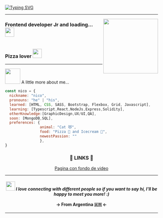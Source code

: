 [![Typing SVG](https://readme-typing-svg.herokuapp.com?color=F7B10EFF&size=30&center=true&vCenter=true&width=900&lines=Hello+world%2C+I'm+Nico!+%F0%9F%91%A8%E2%80%8D%F0%9F%92%BB)](https://git.io/typing-svg)
<hr>
<img align='right' src="https://media.giphy.com/media/Lq0gapdf2AYBImvECV/giphy.gif" width="180">
<h3>Frontend developer Jr and loading... <img src="https://media.giphy.com/media/WUlplcMpOCEmTGBtBW/giphy.gif" width="30"><br><br><br>Pizza lover <img src="https://media.giphy.com/media/lmEkeRtZAj59tWYSqF/giphy.gif" width="30">
</h3>
<hr>
<p><img src="https://media.giphy.com/media/VgCDAzcKvsR6OM0uWg/giphy.gif" width="50"> A little more about me...  </p>

```javascript
const nico = {
  nickname: "nico",
  pronouns: "he" | "his",
  learned: [HTML, CSS, SASS, Bootstrap, Flexbox, Grid, Javascript],
  learning: [Typescript,React,NodeJs,Express,Solidity],
  otherKnowledge:[GraphicDesign,UX/UI,QA],
  soon: [MongoDB,SQL],
  preferences: {
                animal: "Cat 😻",
                food: "Pizza 🍕 and Icecream 🍦",
                newestPassion: ""
                },
}
```



<h3 align="center">🚀 LINKS 🚀</h3>
<p align="center"> <a href="https://nico-blasi.github.io/Sitio-web-con-fondo-de-video/">Pagina con fondo de video</a></p>

<hr>

<h4 align='center'><img src="https://media.giphy.com/media/LnQjpWaON8nhr21vNW/giphy.gif" width="30"> <em><b>I love connecting with different people</b> so if you want to say <b>hi, I'll be happy to meet you more!</b> :)</em><br><br>-> From Argentina 🇦🇷 <-</h4>

---
